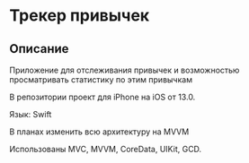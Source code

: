 # Трекер привычек
## Описание

Приложение для отслеживания привычек и возможностью просматривать статистику по этим привычкам

В репозитории проект для iPhone на iOS от 13.0.

Язык: Swift

В планах изменить всю архитектуру на MVVM

Использованы  MVC, MVVM, CoreData, UIKit, GCD.
